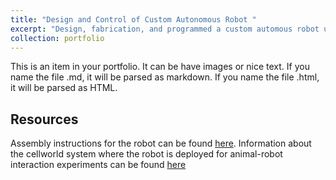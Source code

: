 ```yaml
---
title: "Design and Control of Custom Autonomous Robot "
excerpt: "Design, fabrication, and programmed a custom automous robot used for an animal-robot interaction task to examine spatial planning as it occurs in nature <br/><img src='/images/500x300.png'>"
collection: portfolio
---
```


This is an item in your portfolio. It can be have images or nice text. If you name the file .md, it will be parsed as markdown. If you name the file .html, it will be parsed as HTML. 

## Resources 
Assembly instructions for the robot can be found [here](https://github.com/cellworld/robot_assembly). Information about the cellworld system where the robot is deployed for animal-robot interaction experiments can be found [here](https://cellworld.github.io/)